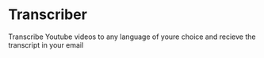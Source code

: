 # Transcriber
Transcribe Youtube videos to any language of youre choice and recieve the transcript in your email
